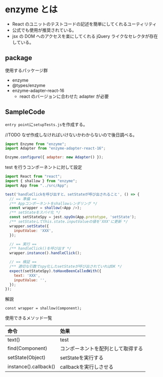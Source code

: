 # enzyme とは

- React のユニットのテストコードの記述を簡単にしてくれるユーティリティ
- 公式でも使用が推奨されている。
- jsx の DOM へのアクセスを楽にしてくれる jQuery ライクなセレクタが存在している。

## package

使用するパッケージ群

- enzyme
- @types/enzyme
- enzyme-adapter-react-16
  - react のバージョンに合わせた adapter が必要

## SampleCode

`entry point`に`setupTests.js`を作成する。

//TODO なぜ作成しなければいけないかわからないので後日調べる。

```javascript : sampleTest.js
import Enzyme from "enzyme";
import Adapter from "enzyme-adapter-react-16";

Enzyme.configure({ adapter: new Adapter() });
```

test を行うコンポーネントに対して設定

```javascript
import React from "react";
import { shallow } from "enzyme";
import App from "../src/App";

test('handleClickを呼び出すと、setStateが呼び出されること', () => {
  // == 準備 ==
  /** Appコンポーネントをshallowレンダリング */
  const wrapper = shallow(<App />);
  /** setStateをスパイ化 */
  const setStateSpy = jest.spyOn(App.prototype, 'setState');
  /** setStateしてthis.state.inputValueの値を'XXX'に更新 */
  wrapper.setState({
    inputValue: 'XXX',
  });

  // == 実行 ==
  /** handleClick()を呼び出す */
  wrapper.instance().handleClick();

  // == 検証 ==
  /** 適切な引数でspy化したsetStateが呼び出されていればOK */
  expect(setStateSpy).toHaveBeenCalledWith({
    text: 'XXX',
    inputValue: '',
  });
});
```

解説

`const wrapper = shallow(Component);`

使用できるメソッド一覧

| 命令                  | 効果                               |
| :-------------------- | :--------------------------------- |
| text()                | test                               |
| find(Component)       | コンポーネントを配列として取得する |
| setState(Object)      | setStateを実行する                 |
| instance().callback() | callbackを実行しさせる             |
